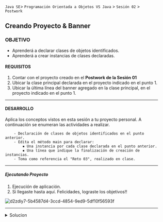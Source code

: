 
`Java SE`> `Programación Orientada a Objetos VS Java` > `Sesión 02` > `Postwork`


## Creando Proyecto & Banner 

### OBJETIVO

- Aprenderá a declarar clases de objetos identificados.
- Aprenderá a crear instancias de clases declaradas.

#### REQUISITOS

1. Contar con el proyecto creado en el <b>Postwork de la Sesión 01</b>
2. Ubicar la clase principal declarada en el proyecto indicado en el punto 1.
3. Ubicar la última línea del banner agregado en la clase principal, en el proyecto indicado en el punto 1.

<hr>

#### DESARROLLO

Aplica los conceptos vistos en esta sesión a tu proyecto personal. A continuación se enumeran las actividades a realizar.
          
        - Declaración de clases de objetos identificados en el punto anterior.
        - Edita el método main para declarar:
            ▪ Una instancia por cada clase declarada en el punto anterior.
            ▪ Una línea que indique la finalización de creación de instancias.  
        - Toma como referencia el "Reto 03", realizado en clase.
<hr>

##### Ejecutando Proyecto

1. Ejecución de aplicación. 
2. Si llegaste hasta aquí. Felicidades, lograste los objetivos!!

![d2zdiy7-5b4587d4-3ccd-4854-9ed9-5df10f56593f](https://user-images.githubusercontent.com/56565204/67229369-ca235000-f400-11e9-9c31-ca19d9283269.png)

<hr>

<details>
	<summary>Solucion</summary>
	<p> 2. Declara las clases de los objetos identificados en la problemática.</p>
        <p> 3. Declara una instancia por cada clase ya declarada. </p>
        <p> 4. Agrega la impresión de una línea que indique la finalización de creación de instancias.
	<p> 5. Ejecutar Proyecto </p>
</details> 

